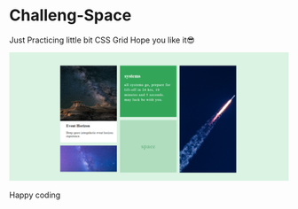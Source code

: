 # Challeng-Space

Just Practicing little bit CSS Grid 
Hope you like it😎 

![Alt text](<images/Screenshot 2024-01-27 141816.png>)


Happy coding